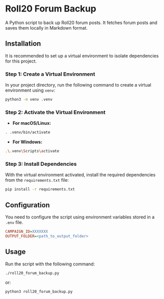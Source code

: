 # Roll20 Forum Backup
A Python script to back up Roll20 forum posts. It fetches forum posts and saves
them locally in Markdown format.
## Installation
It is recommended to set up a virtual environment to isolate dependencies for
this project.
### Step 1: Create a Virtual Environment
In your project directory, run the following command to create a virtual
environment using `venv`:
```bash
python3 -m venv .venv
```
### Step 2: Activate the Virtual Environment
- **For macOS/Linux:**
```bash
. .venv/bin/activate
```
- **For Windows:**
```bash
.\.venv\Scripts\activate
```
### Step 3: Install Dependencies
With the virtual environment activated, install the required dependencies from
the `requirements.txt` file:
```bash
pip install -r requirements.txt
```
## Configuration
You need to configure the script using environment variables stored in a `.env`
file.
```ini
CAMPAIGN_ID=XXXXXXX
OUTPUT_FOLDER=<path_to_output_folder>
```
## Usage
Run the script with the following command:
```bash
./roll20_forum_backup.py
```
or:
```bash
python3 roll20_forum_backup.py
```
